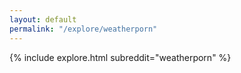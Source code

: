 ```yaml
---
layout: default
permalink: "/explore/weatherporn"
---
```


{% include explore.html subreddit="weatherporn" %}
